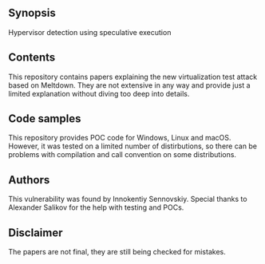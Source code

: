 ## Synopsis
Hypervisor detection using speculative execution
## Contents
This repository contains papers explaining the new virtualization test attack based on Meltdown. They are not extensive in any way and provide just a limited explanation without diving too deep into details.
## Code samples
This repository provides POC code for Windows, Linux and macOS. However, it was tested on a limited number of distirbutions, so there can be problems with compilation and call convention on some distributions.
## Authors
This vulnerability was found by Innokentiy Sennovskiy. Special thanks to Alexander Salikov for the help with testing and POCs.
## Disclaimer
The papers are not final, they are still being checked for mistakes.
